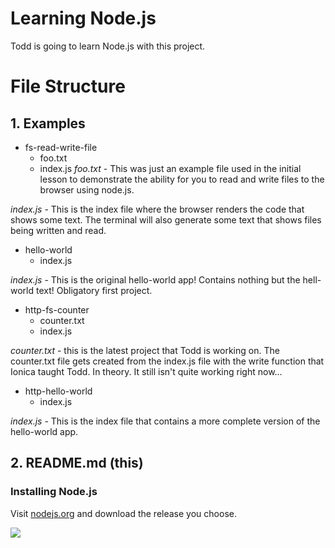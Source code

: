 # Learning Node.js
Todd is going to learn Node.js with this project.

# File Structure

## 1. Examples

  - fs-read-write-file
    - foo.txt
    - index.js
*foo.txt*  - This was just an example file used in the initial lesson to demonstrate the ability for you to read and write files to the browser using node.js.

*index.js* - This is the index file where the browser renders the code that shows some text. The terminal will also generate some text that shows files being written and read.

  - hello-world
    - index.js

*index.js* - This is the original hello-world app! Contains nothing but the hell-world text! Obligatory first project.

  - http-fs-counter
    - counter.txt
    - index.js

*counter.txt* - this is the latest project that Todd is working on. The counter.txt file gets created from the index.js file with the write function that Ionica taught Todd. In theory. It still isn't quite working right now...

  - http-hello-world
    - index.js

  *index.js* - This is the index file that contains a more complete version of the hello-world app.


## 2. README.md (this)


### Installing Node.js

Visit [nodejs.org](https://nodejs.org/en/) and download the release you choose.

[![](http://i.imgur.com/s2nWuuq.png)](https://nodejs.org/en/)
